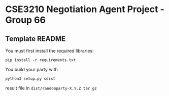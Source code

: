 # CSE3210 Negotiation Agent Project - Group 66
## Template README
You must first install the required libraries:
```
pip install -r requirements.txt
```

You build your party with
```
python3 setup.py sdist
```

result file in `dist/randomparty-X.Y.Z.tar.gz`

